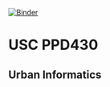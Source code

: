 [![Binder](https://mybinder.org/badge_logo.svg)](https://mybinder.org/v2/gh/gboeing/ppd430/main?urlpath=lab)

# USC PPD430

## Urban Informatics
